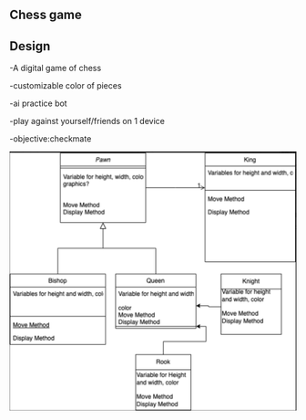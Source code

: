 ## Chess game

## Design

-A digital game of chess

-customizable color of pieces

-ai practice bot

-play against yourself/friends on 1 device

-objective:checkmate


![Class Diagram](https://github.com/RobertBu1/Games/blob/main/images/Screen%20Shot%202023-02-28%20at%209.20.18%20AM.png)
